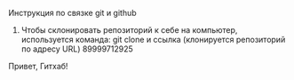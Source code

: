 Инструкция по связке git и github
1. Чтобы склонировать репозиторий к себе на компьютер, используется команда: git clone и ссылка (клонируется репозиторий по адресу URL)
89999712925


Привет, Гитхаб!
